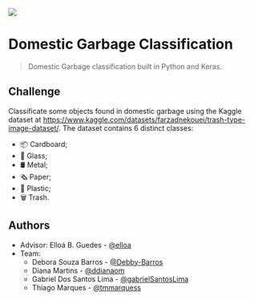 ![](./repo/badge.png)

# Domestic Garbage Classification

> Domestic Garbage classification built in Python and Keras.

## Challenge

Classificate some objects found in domestic garbage using the Kaggle dataset at https://www.kaggle.com/datasets/farzadnekouei/trash-type-image-dataset/.
The dataset contains 6 distinct classes:

- 📦 Cardboard;
- 🥂 Glass;
- 🛢️ Metal;
- 🗞️ Paper;
- 🥤 Plastic;
- 🗑️ Trash.

## Authors

- Advisor: Elloá B. Guedes - [@elloa](https://github.com/elloa)
- Team:
  - Debora Souza Barros - [@Debby-Barros](https://github.com/Debby-Barros)
  - Diana Martins - [@ddianaom](https://github.com/ddianaom)
  - Gabriel Dos Santos Lima - [@gabrielSantosLima](https://github.com/gabrielSantosLima)
  - Thiago Marques - [@tmmarquess ](https://github.com/tmmarquess)

